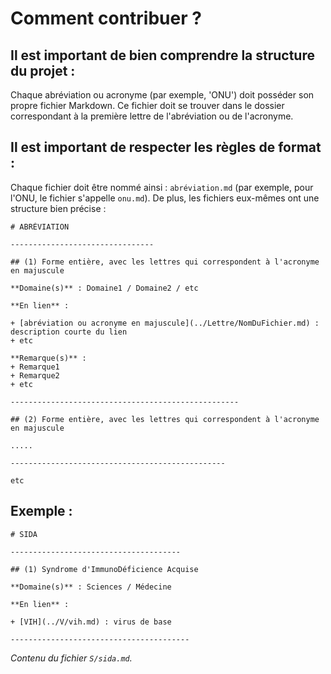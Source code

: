 # Comment contribuer ?

## Il est important de bien comprendre la structure du projet :

Chaque abréviation ou acronyme (par exemple, 'ONU') doit posséder son propre fichier Markdown. Ce fichier doit se trouver dans le dossier correspondant à la première lettre de l'abréviation ou de l'acronyme.

## Il est important de respecter les règles de format :

Chaque fichier doit être nommé ainsi : `abréviation.md` (par exemple, pour l'ONU, le fichier s'appelle `onu.md`). De plus, les fichiers eux-mêmes ont une structure bien précise :

    # ABRÉVIATION

    --------------------------------

    ## (1) Forme entière, avec les lettres qui correspondent à l'acronyme en majuscule

    **Domaine(s)** : Domaine1 / Domaine2 / etc

    **En lien** :

    + [abréviation ou acronyme en majuscule](../Lettre/NomDuFichier.md) : description courte du lien
    + etc

    **Remarque(s)** :
    + Remarque1
    + Remarque2
    + etc

    ---------------------------------------------------

    ## (2) Forme entière, avec les lettres qui correspondent à l'acronyme en majuscule

    .....

    ------------------------------------------------

    etc

## Exemple :

    # SIDA

    --------------------------------------

    ## (1) Syndrome d'ImmunoDéficience Acquise

    **Domaine(s)** : Sciences / Médecine

    **En lien** :

    + [VIH](../V/vih.md) : virus de base

    ----------------------------------------

*Contenu du fichier `S/sida.md`.*